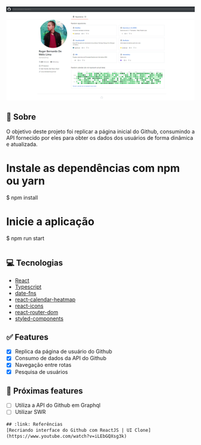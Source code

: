 ![Página inicial da aplicação](./docs/page.png)

## :page_facing_up: Sobre
O objetivo deste projeto foi replicar a página inicial do Github, consumindo a API fornecido por eles para obter os dados dos usuários de forma dinâmica e atualizada.

# Instale as dependências com npm ou yarn
$ npm install

# Inicie a aplicação
$ npm run start
```
```
## :computer: Tecnologias
- [React](https://pt-br.reactjs.org/)
- [Typescript](https://pt-br.reactjs.org/)
- [date-fns](https://date-fns.org/)
- [react-calendar-heatmap](https://www.npmjs.com/package/react-calendar-heatmap)
- [react-icons](https://react-icons.github.io/react-icons/)
- [react-router-dom](https://reactrouter.com/web/guides/quick-start)
- [styled-components](https://styled-components.com/)


## :white_check_mark: Features
- [x] Replica da página de usuário do Github
- [x] Consumo de dados da API do Github
- [x] Navegação entre rotas
- [x] Pesquisa de usuários

## :construction: Próximas features
- [ ] Utiliza a API do Github em Graphql
- [ ] Utilizar SWR
 ```
## :link: Referências
[Recriando interface do Github com ReactJS | UI Clone](https://www.youtube.com/watch?v=iLEbGQXsg3k)
